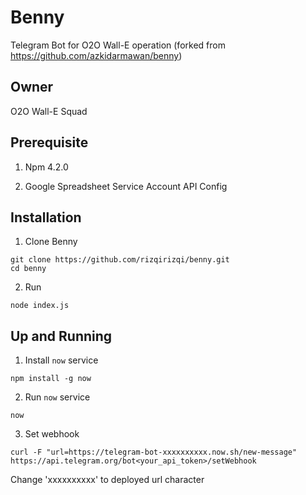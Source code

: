 # Benny
Telegram Bot for O2O Wall-E operation
(forked from https://github.com/azkidarmawan/benny)

## Owner
O2O Wall-E Squad

## Prerequisite
1. Npm 4.2.0

2. Google Spreadsheet Service Account API Config

## Installation
1. Clone Benny
  ```
  git clone https://github.com/rizqirizqi/benny.git
  cd benny
  ```
2. Run
  ```
  node index.js
  ```

## Up and Running
1. Install `now` service
  ```
  npm install -g now
  ```
2. Run `now` service
  ```
  now
  ```
3. Set webhook
  ```
  curl -F "url=https://telegram-bot-xxxxxxxxxx.now.sh/new-message" https://api.telegram.org/bot<your_api_token>/setWebhook
  ```
  Change 'xxxxxxxxxx' to deployed url character
